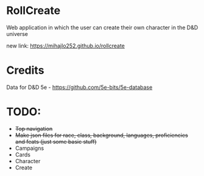 
# RollCreate

Web application in which the user can create their own character in the D&D universe

new link: https://mihajlo252.github.io/rollcreate



# Credits

  Data for D&D 5e - https://github.com/5e-bits/5e-database

# TODO:

- ~~Top navigation~~
- ~~Make json files for race, class, background, languages, proficiencies and feats (just some basic stuff)~~
- Campaigns
- Cards
- Character
- Create